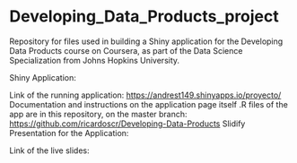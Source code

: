 # Developing_Data_Products_project
Repository for files used in building a Shiny application for the Developing Data Products course on Coursera, as part of the Data Science Specialization from Johns Hopkins University.

Shiny Application:

Link of the running application: https://andrest149.shinyapps.io/proyecto/
Documentation and instructions on the application page itself
.R files of the app are in this repository, on the master branch: https://github.com/ricardoscr/Developing-Data-Products
Slidify Presentation for the Application:

Link of the live slides:
